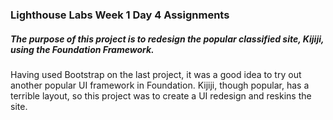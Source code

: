 ### Lighthouse Labs Week 1 Day 4 Assignments

##### The purpose of this project is to redesign the popular classified site, Kijiji, using the Foundation Framework.

Having used Bootstrap on the last project, it was a good idea to try out another popular UI framework in Foundation.
Kijiji, though popular, has a terrible layout, so this project was to create a UI redesign and reskins the site.

